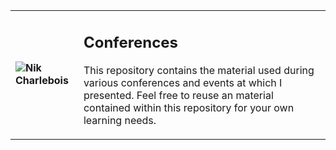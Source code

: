 <table>
  <tr><td><img src="https://i1.wp.com/nikcharlebois.com/wp-content/uploads/2018/06/Square.jpg?w=300" /><strong>Nik Charlebois</strong></td>
<td><h2>Conferences</h2>
<p>This repository contains the material used during various conferences and events at which I presented. Feel free to reuse an material contained within this repository for your own learning needs.</p></td></tr></table>
